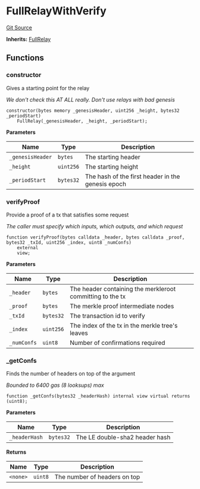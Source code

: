 # FullRelayWithVerify
[Git Source](https://github.com/bob-collective/bob/blob/master/src/relay/FullRelayWithVerify.sol)

**Inherits:**
[FullRelay](../../relay/FullRelay.sol/contract.FullRelay.md)


## Functions
### constructor

Gives a starting point for the relay

*We don't check this AT ALL really. Don't use relays with bad genesis*


```solidity
constructor(bytes memory _genesisHeader, uint256 _height, bytes32 _periodStart)
    FullRelay(_genesisHeader, _height, _periodStart);
```
**Parameters**

|Name|Type|Description|
|----|----|-----------|
|`_genesisHeader`|`bytes`|   The starting header|
|`_height`|`uint256`|          The starting height|
|`_periodStart`|`bytes32`|     The hash of the first header in the genesis epoch|


### verifyProof

Provide a proof of a tx that satisfies some request

*The caller must specify which inputs, which outputs, and which request*


```solidity
function verifyProof(bytes calldata _header, bytes calldata _proof, bytes32 _txId, uint256 _index, uint8 _numConfs)
    external
    view;
```
**Parameters**

|Name|Type|Description|
|----|----|-----------|
|`_header`|`bytes`|        The header containing the merkleroot committing to the tx|
|`_proof`|`bytes`|         The merkle proof intermediate nodes|
|`_txId`|`bytes32`|          The transaction id to verify|
|`_index`|`uint256`|         The index of the tx in the merkle tree's leaves|
|`_numConfs`|`uint8`|      Number of confirmations required|


### _getConfs

Finds the number of headers on top of the argument

*Bounded to 6400 gas (8 looksups) max*


```solidity
function _getConfs(bytes32 _headerHash) internal view virtual returns (uint8);
```
**Parameters**

|Name|Type|Description|
|----|----|-----------|
|`_headerHash`|`bytes32`| The LE double-sha2 header hash|

**Returns**

|Name|Type|Description|
|----|----|-----------|
|`<none>`|`uint8`|The number of headers on top|


